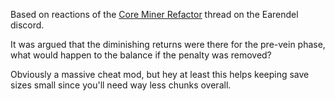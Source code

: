 Based on reactions of the [Core Miner Refactor](https://discord.com/channels/419526714721566720/1144793340307570868) thread on the Earendel discord.

It was argued that the diminishing returns were there for the pre-vein phase, what would happen to the balance if the penalty was removed?

Obviously a massive cheat mod, but hey at least this helps keeping save sizes small since you'll need way less chunks overall.
